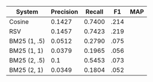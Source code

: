 
| System       | Precision | Recall | F1 | MAP |
|--------------|-----------|--------|----|-----|
| Cosine       | 0.1427    |  0.7400|.214|     |
| RSV          | 0.1457    | 0.7423 |.219|     |
| BM25 (1, .5) |0.0512     |0.2790  |.075|     |
| BM25 (1, 1)  |0.0379     | 0.1965 |.056|     |
| BM25 (2, .5) |0.1        |0.5453  |.073|     |
| BM25 (2, 1)  |0.0349     |0.1804  |.052|     |
